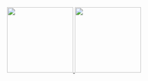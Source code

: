 <div align="center">
  <a href="https://github.com/uncompatible">
    <img height="150em" src="https://github-readme-stats.vercel.app/api?username=uncompatible&show_icons=true&title_color=4F8CC9&text_color=9f9f9f&bg_color=00000000&hide_border=true&icon_color=4F8CC9&hide_title=true&count_private=true" />
    <img height="150em" src="https://github-readme-stats.vercel.app/api/top-langs/?username=uncompatible&layout=compact&show_icons=true&title_color=4F8CC9&text_color=9f9f9f&bg_color=00000000&hide_border=true&icon_color=00000000&count_private=true" />
  </a>
  <p align="center">
    <a href="https://github.com/xgrece">
</p><br>
